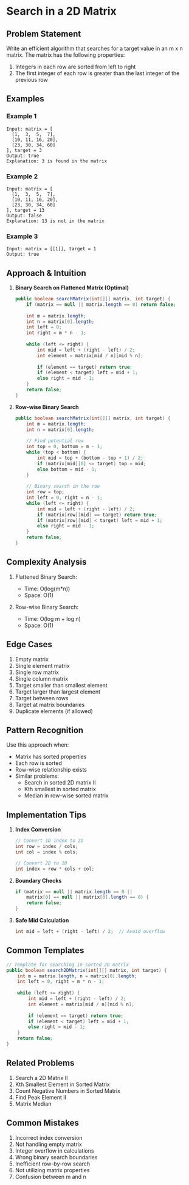# Search in a 2D Matrix

## Problem Statement
Write an efficient algorithm that searches for a target value in an m x n matrix. The matrix has the following properties:
1. Integers in each row are sorted from left to right
2. The first integer of each row is greater than the last integer of the previous row

## Examples

### Example 1
```
Input: matrix = [
  [1,  3,  5,  7],
  [10, 11, 16, 20],
  [23, 30, 34, 60]
], target = 3
Output: true
Explanation: 3 is found in the matrix
```

### Example 2
```
Input: matrix = [
  [1,  3,  5,  7],
  [10, 11, 16, 20],
  [23, 30, 34, 60]
], target = 13
Output: false
Explanation: 13 is not in the matrix
```

### Example 3
```
Input: matrix = [[1]], target = 1
Output: true
```

## Approach & Intuition

1. **Binary Search on Flattened Matrix (Optimal)**
   ```java
   public boolean searchMatrix(int[][] matrix, int target) {
       if (matrix == null || matrix.length == 0) return false;
       
       int m = matrix.length;
       int n = matrix[0].length;
       int left = 0;
       int right = m * n - 1;
       
       while (left <= right) {
           int mid = left + (right - left) / 2;
           int element = matrix[mid / n][mid % n];
           
           if (element == target) return true;
           if (element < target) left = mid + 1;
           else right = mid - 1;
       }
       return false;
   }
   ```

2. **Row-wise Binary Search**
   ```java
   public boolean searchMatrix(int[][] matrix, int target) {
       int m = matrix.length;
       int n = matrix[0].length;
       
       // Find potential row
       int top = 0, bottom = m - 1;
       while (top < bottom) {
           int mid = top + (bottom - top + 1) / 2;
           if (matrix[mid][0] <= target) top = mid;
           else bottom = mid - 1;
       }
       
       // Binary search in the row
       int row = top;
       int left = 0, right = n - 1;
       while (left <= right) {
           int mid = left + (right - left) / 2;
           if (matrix[row][mid] == target) return true;
           if (matrix[row][mid] < target) left = mid + 1;
           else right = mid - 1;
       }
       return false;
   }
   ```

## Complexity Analysis
1. Flattened Binary Search:
   - Time: O(log(m*n))
   - Space: O(1)

2. Row-wise Binary Search:
   - Time: O(log m + log n)
   - Space: O(1)

## Edge Cases
1. Empty matrix
2. Single element matrix
3. Single row matrix
4. Single column matrix
5. Target smaller than smallest element
6. Target larger than largest element
7. Target between rows
8. Target at matrix boundaries
9. Duplicate elements (if allowed)

## Pattern Recognition
Use this approach when:
- Matrix has sorted properties
- Each row is sorted
- Row-wise relationship exists
- Similar problems:
  - Search in sorted 2D matrix II
  - Kth smallest in sorted matrix
  - Median in row-wise sorted matrix

## Implementation Tips
1. **Index Conversion**
   ```java
   // Convert 1D index to 2D
   int row = index / cols;
   int col = index % cols;
   
   // Convert 2D to 1D
   int index = row * cols + col;
   ```

2. **Boundary Checks**
   ```java
   if (matrix == null || matrix.length == 0 || 
       matrix[0] == null || matrix[0].length == 0) {
       return false;
   }
   ```

3. **Safe Mid Calculation**
   ```java
   int mid = left + (right - left) / 2;  // Avoid overflow
   ```

## Common Templates
```java
// Template for searching in sorted 2D matrix
public boolean search2DMatrix(int[][] matrix, int target) {
    int m = matrix.length, n = matrix[0].length;
    int left = 0, right = m * n - 1;
    
    while (left <= right) {
        int mid = left + (right - left) / 2;
        int element = matrix[mid / n][mid % n];
        
        if (element == target) return true;
        if (element < target) left = mid + 1;
        else right = mid - 1;
    }
    return false;
}
```

## Related Problems
1. Search a 2D Matrix II
2. Kth Smallest Element in Sorted Matrix
3. Count Negative Numbers in Sorted Matrix
4. Find Peak Element II
5. Matrix Median

## Common Mistakes
1. Incorrect index conversion
2. Not handling empty matrix
3. Integer overflow in calculations
4. Wrong binary search boundaries
5. Inefficient row-by-row search
6. Not utilizing matrix properties
7. Confusion between m and n

